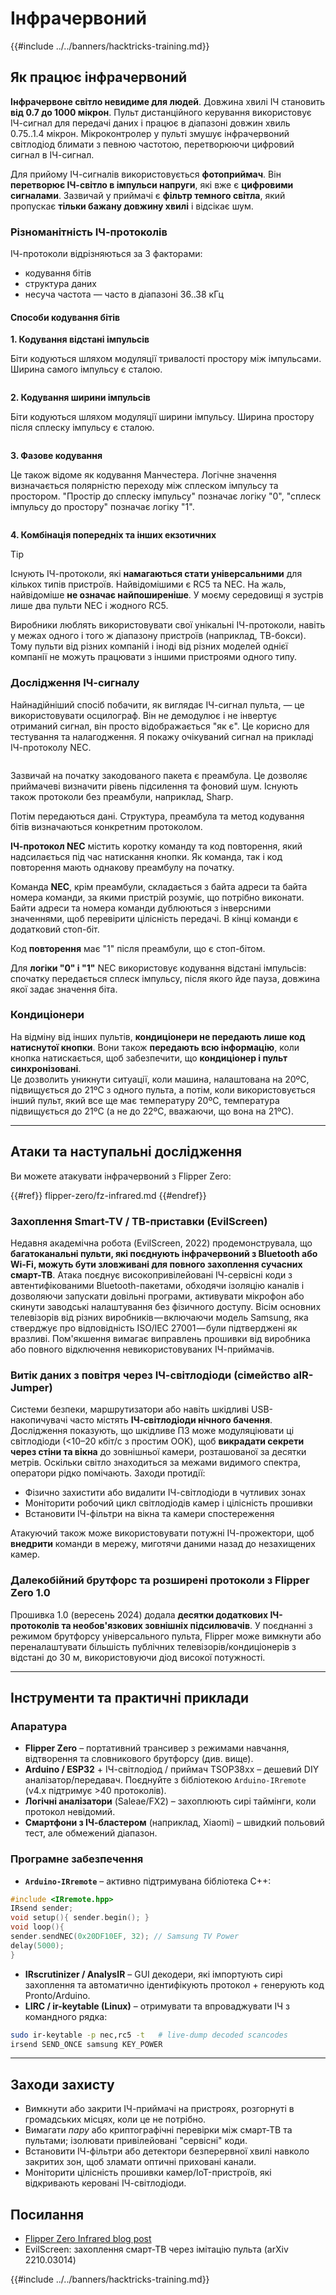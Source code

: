 # Інфрачервоний

{{#include ../../banners/hacktricks-training.md}}

## Як працює інфрачервоний <a href="#how-the-infrared-port-works" id="how-the-infrared-port-works"></a>

**Інфрачервоне світло невидиме для людей**. Довжина хвилі ІЧ становить **від 0.7 до 1000 мікрон**. Пульт дистанційного керування використовує ІЧ-сигнал для передачі даних і працює в діапазоні довжин хвиль 0.75..1.4 мікрон. Мікроконтролер у пульті змушує інфрачервоний світлодіод блимати з певною частотою, перетворюючи цифровий сигнал в ІЧ-сигнал.

Для прийому ІЧ-сигналів використовується **фотоприймач**. Він **перетворює ІЧ-світло в імпульси напруги**, які вже є **цифровими сигналами**. Зазвичай у приймачі є **фільтр темного світла**, який пропускає **тільки бажану довжину хвилі** і відсікає шум.

### Різноманітність ІЧ-протоколів <a href="#variety-of-ir-protocols" id="variety-of-ir-protocols"></a>

ІЧ-протоколи відрізняються за 3 факторами:

- кодування бітів
- структура даних
- несуча частота — часто в діапазоні 36..38 кГц

#### Способи кодування бітів <a href="#bit-encoding-ways" id="bit-encoding-ways"></a>

**1. Кодування відстані імпульсів**

Біти кодуються шляхом модуляції тривалості простору між імпульсами. Ширина самого імпульсу є сталою.

<figure><img src="../../images/image (295).png" alt=""><figcaption></figcaption></figure>

**2. Кодування ширини імпульсів**

Біти кодуються шляхом модуляції ширини імпульсу. Ширина простору після сплеску імпульсу є сталою.

<figure><img src="../../images/image (282).png" alt=""><figcaption></figcaption></figure>

**3. Фазове кодування**

Це також відоме як кодування Манчестера. Логічне значення визначається полярністю переходу між сплеском імпульсу та простором. "Простір до сплеску імпульсу" позначає логіку "0", "сплеск імпульсу до простору" позначає логіку "1".

<figure><img src="../../images/image (634).png" alt=""><figcaption></figcaption></figure>

**4. Комбінація попередніх та інших екзотичних**

> [!TIP]
> Існують ІЧ-протоколи, які **намагаються стати універсальними** для кількох типів пристроїв. Найвідомішими є RC5 та NEC. На жаль, найвідоміше **не означає найпоширеніше**. У моєму середовищі я зустрів лише два пульти NEC і жодного RC5.
>
> Виробники люблять використовувати свої унікальні ІЧ-протоколи, навіть у межах одного і того ж діапазону пристроїв (наприклад, ТВ-бокси). Тому пульти від різних компаній і іноді від різних моделей однієї компанії не можуть працювати з іншими пристроями одного типу.

### Дослідження ІЧ-сигналу

Найнадійніший спосіб побачити, як виглядає ІЧ-сигнал пульта, — це використовувати осцилограф. Він не демодулює і не інвертує отриманий сигнал, він просто відображається "як є". Це корисно для тестування та налагодження. Я покажу очікуваний сигнал на прикладі ІЧ-протоколу NEC.

<figure><img src="../../images/image (235).png" alt=""><figcaption></figcaption></figure>

Зазвичай на початку закодованого пакета є преамбула. Це дозволяє приймачеві визначити рівень підсилення та фоновий шум. Існують також протоколи без преамбули, наприклад, Sharp.

Потім передаються дані. Структура, преамбула та метод кодування бітів визначаються конкретним протоколом.

**ІЧ-протокол NEC** містить коротку команду та код повторення, який надсилається під час натискання кнопки. Як команда, так і код повторення мають однакову преамбулу на початку.

Команда **NEC**, крім преамбули, складається з байта адреси та байта номера команди, за якими пристрій розуміє, що потрібно виконати. Байти адреси та номера команди дублюються з інверсними значеннями, щоб перевірити цілісність передачі. В кінці команди є додатковий стоп-біт.

Код **повторення** має "1" після преамбули, що є стоп-бітом.

Для **логіки "0" і "1"** NEC використовує кодування відстані імпульсів: спочатку передається сплеск імпульсу, після якого йде пауза, довжина якої задає значення біта.

### Кондиціонери

На відміну від інших пультів, **кондиціонери не передають лише код натиснутої кнопки**. Вони також **передають всю інформацію**, коли кнопка натискається, щоб забезпечити, що **кондиціонер і пульт синхронізовані**.\
Це дозволить уникнути ситуації, коли машина, налаштована на 20ºC, підвищується до 21ºC з одного пульта, а потім, коли використовується інший пульт, який все ще має температуру 20ºC, температура підвищується до 21ºC (а не до 22ºC, вважаючи, що вона на 21ºC).

---

## Атаки та наступальні дослідження <a href="#attacks" id="attacks"></a>

Ви можете атакувати інфрачервоний з Flipper Zero:

{{#ref}}
flipper-zero/fz-infrared.md
{{#endref}}

### Захоплення Smart-TV / ТВ-приставки (EvilScreen)

Недавня академічна робота (EvilScreen, 2022) продемонструвала, що **багатоканальні пульти, які поєднують інфрачервоний з Bluetooth або Wi-Fi, можуть бути зловживані для повного захоплення сучасних смарт-ТВ**. Атака поєднує високопривілейовані ІЧ-сервісні коди з автентифікованими Bluetooth-пакетами, обходячи ізоляцію каналів і дозволяючи запускати довільні програми, активувати мікрофон або скинути заводські налаштування без фізичного доступу. Вісім основних телевізорів від різних виробників — включаючи модель Samsung, яка стверджує про відповідність ISO/IEC 27001 — були підтверджені як вразливі. Пом'якшення вимагає виправлень прошивки від виробника або повного відключення невикористовуваних ІЧ-приймачів.

### Витік даних з повітря через ІЧ-світлодіоди (сімейство aIR-Jumper)

Системи безпеки, маршрутизатори або навіть шкідливі USB-накопичувачі часто містять **ІЧ-світлодіоди нічного бачення**. Дослідження показують, що шкідливе ПЗ може модуляціювати ці світлодіоди (<10–20 кбіт/с з простим OOK), щоб **викрадати секрети через стіни та вікна** до зовнішньої камери, розташованої за десятки метрів. Оскільки світло знаходиться за межами видимого спектра, оператори рідко помічають. Заходи протидії:

* Фізично захистити або видалити ІЧ-світлодіоди в чутливих зонах
* Моніторити робочий цикл світлодіодів камер і цілісність прошивки
* Встановити ІЧ-фільтри на вікна та камери спостереження

Атакуючий також може використовувати потужні ІЧ-прожектори, щоб **внедрити** команди в мережу, миготячи даними назад до незахищених камер.

### Далекобійний брутфорс та розширені протоколи з Flipper Zero 1.0

Прошивка 1.0 (вересень 2024) додала **десятки додаткових ІЧ-протоколів та необов'язкових зовнішніх підсилювачів**. У поєднанні з режимом брутфорсу універсального пульта, Flipper може вимкнути або переналаштувати більшість публічних телевізорів/кондиціонерів з відстані до 30 м, використовуючи діод високої потужності.

---

## Інструменти та практичні приклади <a href="#tooling" id="tooling"></a>

### Апаратура

* **Flipper Zero** – портативний трансивер з режимами навчання, відтворення та словникового брутфорсу (див. вище).
* **Arduino / ESP32** + ІЧ-світлодіод / приймач TSOP38xx – дешевий DIY аналізатор/передавач. Поєднуйте з бібліотекою `Arduino-IRremote` (v4.x підтримує >40 протоколів).
* **Логічні аналізатори** (Saleae/FX2) – захоплюють сирі таймінги, коли протокол невідомий.
* **Смартфони з ІЧ-бластером** (наприклад, Xiaomi) – швидкий польовий тест, але обмежений діапазон.

### Програмне забезпечення

* **`Arduino-IRremote`** – активно підтримувана бібліотека C++:
```cpp
#include <IRremote.hpp>
IRsend sender;
void setup(){ sender.begin(); }
void loop(){
sender.sendNEC(0x20DF10EF, 32); // Samsung TV Power
delay(5000);
}
```
* **IRscrutinizer / AnalysIR** – GUI декодери, які імпортують сирі захоплення та автоматично ідентифікують протокол + генерують код Pronto/Arduino.
* **LIRC / ir-keytable (Linux)** – отримувати та впроваджувати ІЧ з командного рядка:
```bash
sudo ir-keytable -p nec,rc5 -t   # live-dump decoded scancodes
irsend SEND_ONCE samsung KEY_POWER
```

---

## Заходи захисту <a href="#defense" id="defense"></a>

* Вимкнути або закрити ІЧ-приймачі на пристроях, розгорнуті в громадських місцях, коли це не потрібно.
* Вимагати *пару* або криптографічні перевірки між смарт-ТВ та пультами; ізолювати привілейовані "сервісні" коди.
* Встановити ІЧ-фільтри або детектори безперервної хвилі навколо закритих зон, щоб зламати оптичні приховані канали.
* Моніторити цілісність прошивки камер/IoT-пристроїв, які відкривають керовані ІЧ-світлодіоди.

## Посилання

- [Flipper Zero Infrared blog post](https://blog.flipperzero.one/infrared/)
- EvilScreen: захоплення смарт-ТВ через імітацію пульта (arXiv 2210.03014)

{{#include ../../banners/hacktricks-training.md}}
